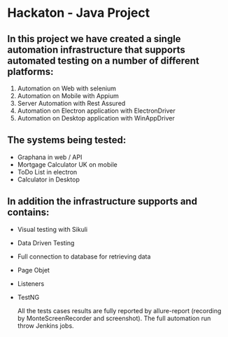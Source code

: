# Hackaton - Java Project

## In this project we have created a single automation infrastructure that supports automated testing on a number of different platforms:
1. Automation on Web with selenium
2. Automation on Mobile with Appium
3. Server Automation with Rest Assured
4. Automation on Electron application with ElectronDriver
5. Automation on Desktop application with WinAppDriver
## The systems being tested:
* Graphana in web / API
* Mortgage Calculator UK on mobile
* ToDo List in electron 
* Calculator in Desktop
## In addition the infrastructure supports and contains:
* Visual testing with Sikuli
* Data Driven Testing 
* Full connection to database for retrieving data
* Page Objet 
* Listeners
* TestNG

  All the tests cases results are fully reported by allure-report (recording by MonteScreenRecorder and screenshot).
  The full automation run throw Jenkins jobs.
  
  




